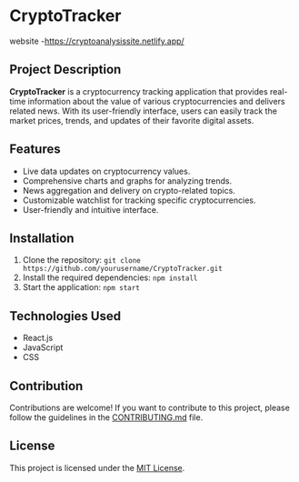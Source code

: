 # CryptoTracker
website
-https://cryptoanalysissite.netlify.app/

## Project Description
**CryptoTracker** is a cryptocurrency tracking application that provides real-time information about the value of various cryptocurrencies and delivers related news. With its user-friendly interface, users can easily track the market prices, trends, and updates of their favorite digital assets.

## Features
- Live data updates on cryptocurrency values.
- Comprehensive charts and graphs for analyzing trends.
- News aggregation and delivery on crypto-related topics.
- Customizable watchlist for tracking specific cryptocurrencies.
- User-friendly and intuitive interface.

## Installation
1. Clone the repository: `git clone https://github.com/yourusername/CryptoTracker.git`
2. Install the required dependencies: `npm install`
3. Start the application: `npm start`

## Technologies Used
- React.js
- JavaScript
- CSS
## Contribution
Contributions are welcome! If you want to contribute to this project, please follow the guidelines in the [CONTRIBUTING.md](CONTRIBUTING.md) file.

## License
This project is licensed under the [MIT License](LICENSE).

